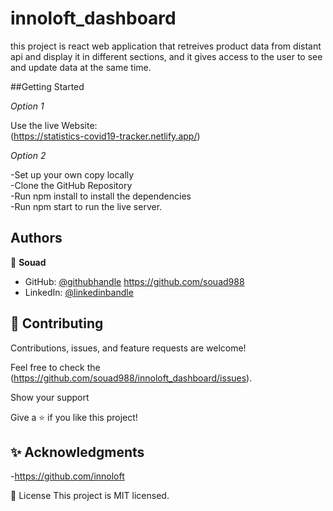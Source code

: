 # innoloft_dashboard
this project is react web application that retreives product data from distant api and display it in different sections, and it gives access to the user to see and update data at the same time.

##Getting Started

*Option 1*

Use the live Website:  
(https://statistics-covid19-tracker.netlify.app/)

*Option 2*

-Set up your own copy locally  
-Clone the GitHub Repository  
-Run npm install to install the dependencies  
-Run npm start to run the live server.  


## Authors

👤 **Souad**

- GitHub: [@githubhandle](https://github.com/souad988)
  https://github.com/souad988  
- LinkedIn: [@linkedinbandle](https://www.linkedin.com/in/souad-el-mansouri/)  

## 🤝 Contributing

Contributions, issues, and feature requests are welcome!  

Feel free to check the (https://github.com/souad988/innoloft_dashboard/issues).  

Show your support  

Give a ⭐️ if you like this project!  

## ✨ Acknowledgments

-https://github.com/innoloft

📝 License
This project is MIT licensed.
